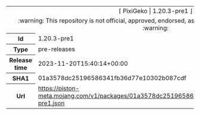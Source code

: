 <html><table>
<tr><td colspan="2" align="center"><img width="0" height="0"><br/>⌈ PixiGeko | 1.20.3-pre1 ⌋<br/><img width="0" height="0"></td></tr>
<tr><td colspan="2" align="center"><img width="0" height="0"><br/>
:warning: This repository is not official, approved, endorsed, associated or connected with Mojang :warning:
<br/><img width="0" height="0"></td></tr>
<tr><th>Id</th><td>1.20.3-pre1</td></tr>
<tr><th>Type</th><td>pre-releases</td></tr>
<tr><th>Release time</th><td>2023-11-20T15:40:14+00:00</td></tr>
<tr><th>SHA1</th><td>01a3578dc25196586341fb36d77e10302b087cdf</td></tr>
<tr><th>Url</th><td><a href="https://piston-meta.mojang.com/v1/packages/01a3578dc25196586341fb36d77e10302b087cdf/1.20.3-pre1.json">https://piston-meta.mojang.com/v1/packages/01a3578dc25196586341fb36d77e10302b087cdf/1.20.3-pre1.json</a></td></tr>
